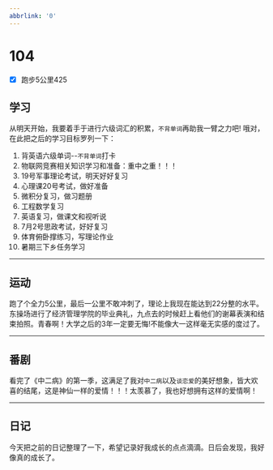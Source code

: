```yaml
---
abbrlink: '0'
---
```

# 104

- [x] 跑步5公里425

## 学习

从明天开始，我要着手于进行六级词汇的积累，`不背单词`再助我一臂之力吧!
哦对，在此把之后的学习目标罗列一下：

1. 背英语六级单词--`不背单词`打卡
2. 物联网竞赛相关知识学习和准备：重中之重！！！
3. 19号军事理论考试，明天好好复习
4. 心理课20号考试，做好准备
5. 微积分复习，做习题册
6. 工程数学复习
7. 英语复习，做课文和视听说
8. 7月2号思政考试，好好复习
9. 体育俯卧撑练习，写理论作业
10. 暑期三下乡任务学习

***

## 运动

跑了个全力5公里，最后一公里不敢冲刺了，理论上我现在能达到22分整的水平。
东操场进行了经济管理学院的毕业典礼，九点去的时候赶上看他们的谢幕表演和结束拍照。青春啊！大学之后的3年一定要无悔!不能像大一这样毫无实感的度过了。
***

## 番剧

看完了《中二病》的第一季，这满足了我对`中二病`以及`谈恋爱`的美好想象，皆大欢喜的结尾，这是神仙一样的爱情！！！太羡慕了，我也好想拥有这样的爱情啊！
***

## 日记

今天把之前的日记整理了一下，希望记录好我成长的点点滴滴。日后会发现，我好像真的成长了。
